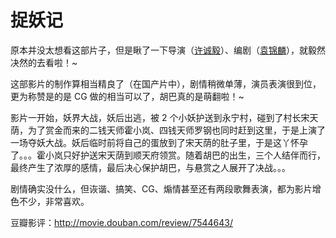 # 捉妖记

原本并没太想看这部片子，但是瞅了一下导演（[许诚毅](https://movie.douban.com/celebrity/1287124/)）、编剧（[袁锦麟](https://movie.douban.com/celebrity/1312751/)），就毅然决然的去看啦！~

这部影片的制作算相当精良了（在国产片中），剧情稍微单薄，演员表演很到位，更为称赞是的是 CG 做的相当可以了，胡巴真的是萌翻啦！~

影片一开始，妖界大战，妖后出逃，被 2 个小妖护送到永宁村，碰到了村长宋天荫，为了赏金而来的二钱天师霍小岚、四钱天师罗钢也同时赶到这里，于是上演了一场夺妖大战。妖后临时前将自己的蛋放到了宋天荫的肚子里，于是这丫怀孕了。。。霍小岚只好护送宋天荫到顺天府领赏。随着胡巴的出生，三个人结伴而行，最终产生了浓厚的感情，最后决心保护胡巴，与悬赏之人展开了决战。。。

剧情确实没什么，但诙谐、搞笑、CG、煽情甚至还有两段歌舞表演，都为影片增色不少，非常喜欢。

豆瓣影评：<http://movie.douban.com/review/7544643/>
